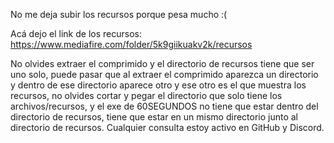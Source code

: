 No me deja subir los recursos porque pesa mucho :(

Acá dejo el link de los recursos: https://www.mediafire.com/folder/5k9giikuakv2k/recursos

No olvides extraer el comprimido y el directorio de recursos tiene que ser uno solo, puede pasar que
al extraer el comprimido aparezca un directorio y dentro de ese directorio aparece otro y ese otro es el que muestra los recursos, no olvides cortar y pegar el directorio que solo tiene los archivos/recursos, y el exe de 60SEGUNDOS no tiene que estar dentro del directorio de recursos, tiene que estar en un mismo directorio junto al directorio de recursos. Cualquier consulta estoy activo en GitHub y Discord.
